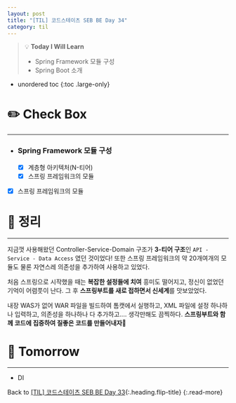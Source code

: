 ```yaml
---
layout: post
title: "[TIL] 코드스테이츠 SEB BE Day 34"
category: til
---
```

> 💡 **Today I Will Learn**
>
> * Spring Framework 모듈 구성
> * Spring Boot 소개

* unordered toc
{:toc .large-only}

# ✏️ Check Box
***

* ### Spring Framework 모듈 구성

  * [x] <label>계층형 아키텍처(N-티어)</label>
  * [x] <label>스프링 프레임워크의 모듈</label>

* [x] <label>스프링 프레임워크의 모듈</label>

# 📌 정리
***

지금껏 사용해왔던 Controller-Service-Domain 구조가 **3-티어 구조**인 `API - Service - Data Access` 였던 것이었다! 또한 스프링 프레임워크의 약 20개여개의 모듈도 물론 자연스레 의존성을 추가하여 사용하고 있었다.

처음 스프링으로 시작했을 때는 **복잡한 설정들에 치여** 흥미도 떨어지고, 정신이 없었던 기억이 어렴풋이 난다. 그 후 **스프링부트를 새로 접하면서 신세계**를 맛보았었다.

내장 WAS가 없어 WAR 파일을 빌드하여 톰캣에서 실행하고, XML 파일에 설정 하나하나 입력하고, 의존성을 하나하나 다 추가하고.... 생각만해도 끔찍하다. **스프링부트와 함께 코드에 집중하여 질좋은 코드를 만들어내자**🌈

# 🎯 Tomorrow
***

* DI

Back to [[TIL] 코드스테이츠 SEB BE Day 33](220614-til){:.heading.flip-title}
{:.read-more}